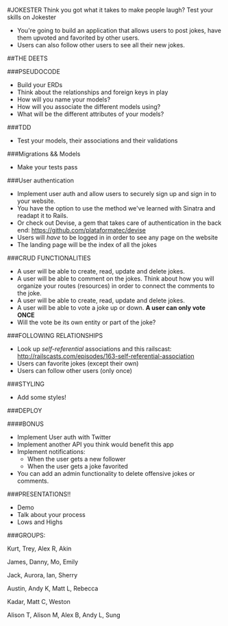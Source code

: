 #JOKESTER
Think you got what it takes to make people laugh? Test your skills on Jokester

- You're going to build an application that allows users to post jokes, have them upvoted and favorited by other users.
- Users can also follow other users to see all their new jokes.

##THE DEETS

###PSEUDOCODE
- Build your ERDs
- Think about the relationships and foreign keys in play
- How will you name your models?
- How will you associate the different models using?
- What will be the different attributes of your models?

###TDD
- Test your models, their associations and their validations

###Migrations && Models
- Make your tests pass

###User authentication
- Implement user auth and allow users to securely sign up and sign in to your website. 
- You have the option to use the method we've learned with Sinatra and readapt it to Rails.
- Or check out Devise, a gem that takes care of authentication in the back end: https://github.com/plataformatec/devise
- Users will _have_ to be logged in in order to see any page on the website
- The landing page will be the index of all the jokes

###CRUD FUNCTIONALITIES
- A user will be able to create, read, update and delete jokes.
- A user will be able to comment on the jokes. Think about how you will organize your routes (resources) in order to connect the comments to the joke.
- A user will be able to create, read, update and delete jokes.
- A user will be able to vote a joke up or down. **A user can only vote ONCE** 
- Will the vote be its own entity or part of the joke?

###FOLLOWING RELATIONSHIPS
- Look up _self-referential_ associations and this railscast: http://railscasts.com/episodes/163-self-referential-association
- Users can favorite jokes (except their own)
- Users can follow other users (only once)

###STYLING
- Add some styles!

###DEPLOY

####BONUS
- Implement User auth with Twitter
- Implement another API you think would benefit this app
- Implement notifications:
	- When the user gets a new follower
	- When the user gets a joke favorited 
- You can add an admin functionality to delete offensive jokes or comments. 

###PRESENTATIONS!! 
- Demo
- Talk about your process
- Lows and Highs

###GROUPS:

Kurt,
Trey,
Alex R,
Akin


James,
Danny,
Mo,
Emily

Jack,
Aurora,
Ian,
Sherry

Austin,
Andy K,
Matt L,
Rebecca

Kadar,
Matt C,
Weston

Alison T,
Alison M,
Alex B,
Andy L,
Sung